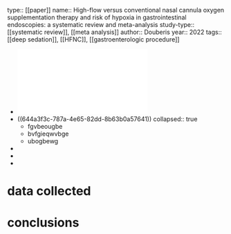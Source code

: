 type:: [[paper]]
name:: High-flow versus conventional nasal cannula oxygen supplementation therapy and risk of hypoxia in gastrointestinal endoscopies: a systematic review and meta-analysis
study-type:: [[systematic review]], [[meta analysis]]
author:: Douberis
year:: 2022
tags:: [[deep sedation]], [[HFNC]], [[gastroenterologic procedure]]

- ![documentGIE.pdf](../assets/documentGIE_1682587332164_0.pdf)
- ((644a3f3c-787a-4e65-82dd-8b63b0a57641))
  collapsed:: true
	- fgvbeougbe
	- bvfgieqwvbge
	- ubogbewg
-
-
-
# data collected
# conclusions